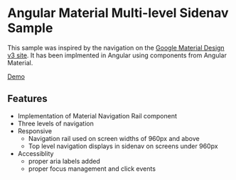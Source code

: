 # Angular Material Multi-level Sidenav Sample

This sample was inspired by the navigation on the [Google Material Design v3 site](https://m3.material.io). It has been implmented in Angular using components from Angular Material.

[Demo](https://andrewalderson.github.io/angular-material-multilevel-sidenav)


## Features

- Implementation of Material Navigation Rail component
- Three levels of navigation
- Responsive 
    - Navigation rail used on screen widths of 960px and above
    - Top level navigation displays in sidenav on screens under 960px
- Accessiblity
    - proper aria labels added
    - proper focus management and click events